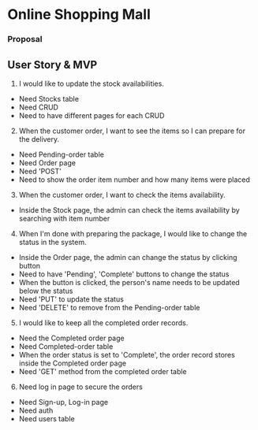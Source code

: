 # Online Shopping Mall

### Proposal 

## User Story & MVP

1. I would like to update the stock availabilities. 
- Need Stocks table
- Need CRUD 
- Need to have different pages for each CRUD 

2. When the customer order, I want to see the items so I can prepare for the delivery.
- Need Pending-order table
- Need Order page 
- Need 'POST'
- Need to show the order item number and how many items were placed 

3. When the customer order, I want to check the items availability. 
- Inside the Stock page, the admin can check the items availability by searching with item number

4. When I'm done with preparing the package, I would like to change the status in the system. 
- Inside the Order page, the admin can change the status by clicking button
- Need to have 'Pending', 'Complete' buttons to change the status 
- When the button is clicked, the person's name needs to be updated below the status 
- Need 'PUT' to update the status 
- Need 'DELETE' to remove from the Pending-order table

5. I would like to keep all the completed order records. 
- Need the Completed order page
- Need Completed-order table
- When the order status is set to 'Complete', the order record stores inside the Completed order page
- Need 'GET' method from the completed order table

6. Need log in page to secure the orders
- Need Sign-up, Log-in page
- Need auth 
- Need users table 

